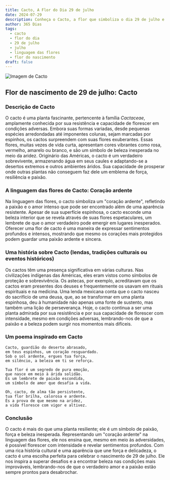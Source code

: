 ```yaml
---
title: Cacto, A Flor do Dia 29 de julho
date: 2024-07-29
description: Conheça o Cacto, a flor que simboliza o dia 29 de julho e seu significado 'Coração ardente'. Explore a beleza e o simbolismo desta flor encantadora.
author: 365 Dias
tags:
  - cacto
  - flor do dia
  - 29 de julho
  - julho
  - linguagem das flores
  - flor do nascimento
draft: false
---
```


![Imagem de Cacto](https://cdn.pixabay.com/photo/2012/11/28/09/24/cactus-67547_640.jpg#center)

## Flor de nascimento de 29 de julho: Cacto

### Descrição de Cacto

O cacto é uma planta fascinante, pertencente à família _Cactaceae_, amplamente conhecida por sua resistência e capacidade de florescer em condições adversas. Embora suas formas variadas, desde pequenas espécies arredondadas até imponentes colunas, sejam marcadas por espinhos, os cactos surpreendem com suas flores exuberantes. Essas flores, muitas vezes de vida curta, apresentam cores vibrantes como rosa, vermelho, amarelo ou branco, e são um símbolo de beleza inesperada no meio da aridez. Originário das Américas, o cacto é um verdadeiro sobrevivente, armazenando água em seus caules e adaptando-se a desertos extremos e outros ambientes áridos. Sua capacidade de prosperar onde outras plantas não conseguem faz dele um emblema de força, resiliência e paixão.

### A linguagem das flores de Cacto: Coração ardente

Na linguagem das flores, o cacto simboliza um "coração ardente", refletindo a paixão e o amor intenso que pode ser encontrado além de uma aparência resistente. Apesar de sua superfície espinhosa, o cacto esconde uma beleza interior que se revela através de suas flores espetaculares, um lembrete de que o amor verdadeiro pode emergir em lugares inesperados. Oferecer uma flor de cacto é uma maneira de expressar sentimentos profundos e intensos, mostrando que mesmo os corações mais protegidos podem guardar uma paixão ardente e sincera.

### Uma história sobre Cacto (lendas, tradições culturais ou eventos históricos)

Os cactos têm uma presença significativa em várias culturas. Nas civilizações indígenas das Américas, eles eram vistos como símbolos de proteção e sobrevivência. Os astecas, por exemplo, acreditavam que os cactos eram presentes dos deuses e frequentemente os usavam em rituais espirituais e na medicina. Uma lenda mexicana conta que o cacto nasceu do sacrifício de uma deusa, que, ao se transformar em uma planta espinhosa, deu à humanidade não apenas uma fonte de sustento, mas também uma lição de perseverança. Hoje, o cacto continua a ser uma planta admirada por sua resistência e por sua capacidade de florescer com intensidade, mesmo em condições adversas, lembrando-nos de que a paixão e a beleza podem surgir nos momentos mais difíceis.

### Um poema inspirado em Cacto

```
Cacto, guardião do deserto abrasado,  
em teus espinhos, um coração resguardado.  
Sob o sol ardente, ergues tua força,  
em silêncio, a beleza em ti se reforça.  

Tua flor é um segredo de pura emoção,  
que nasce em meio à árida solidão.  
És um lembrete de paixão escondida,  
um símbolo de amor que desafia a vida.  

Oh, cacto, de alma tão persistente,  
tua flor brilha, calorosa e ardente.  
És a prova de que mesmo na aridez,  
a vida floresce com vigor e altivez.  
```

### Conclusão

O cacto é mais do que uma planta resiliente; ele é um símbolo de paixão, força e beleza inesperada. Representando um "coração ardente" na linguagem das flores, ele nos ensina que, mesmo em meio às adversidades, é possível florescer com intensidade e revelar sentimentos profundos. Com uma rica história cultural e uma aparência que une força e delicadeza, o cacto é uma escolha perfeita para celebrar o nascimento de 29 de julho. Ele nos inspira a superar desafios e a encontrar beleza nas condições mais improváveis, lembrando-nos de que o verdadeiro amor e a paixão estão sempre prontos para desabrochar.